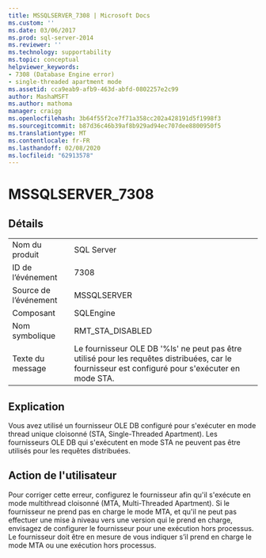 ```yaml
---
title: MSSQLSERVER_7308 | Microsoft Docs
ms.custom: ''
ms.date: 03/06/2017
ms.prod: sql-server-2014
ms.reviewer: ''
ms.technology: supportability
ms.topic: conceptual
helpviewer_keywords:
- 7308 (Database Engine error)
- single-threaded apartment mode
ms.assetid: cca9eab9-afb9-463d-abfd-0802257e2c99
author: MashaMSFT
ms.author: mathoma
manager: craigg
ms.openlocfilehash: 3b64f55f2ce7f71a358cc202a428191d5f1998f3
ms.sourcegitcommit: b87d36c46b39af8b929ad94ec707dee8800950f5
ms.translationtype: MT
ms.contentlocale: fr-FR
ms.lasthandoff: 02/08/2020
ms.locfileid: "62913578"
---
```

# <a name="mssqlserver_7308"></a>MSSQLSERVER_7308
    
## <a name="details"></a>Détails  
  
|||  
|-|-|  
|Nom du produit|SQL Server|  
|ID de l’événement|7308|  
|Source de l’événement|MSSQLSERVER|  
|Composant|SQLEngine|  
|Nom symbolique|RMT_STA_DISABLED|  
|Texte du message|Le fournisseur OLE DB '%ls' ne peut pas être utilisé pour les requêtes distribuées, car le fournisseur est configuré pour s'exécuter en mode STA.|  
  
## <a name="explanation"></a>Explication  
 Vous avez utilisé un fournisseur OLE DB configuré pour s'exécuter en mode thread unique cloisonné (STA, Single-Threaded Apartment). Les fournisseurs OLE DB qui s'exécutent en mode STA ne peuvent pas être utilisés pour les requêtes distribuées.  
  
## <a name="user-action"></a>Action de l'utilisateur  
 Pour corriger cette erreur, configurez le fournisseur afin qu'il s'exécute en mode multithread cloisonné (MTA, Multi-Threaded Apartment). Si le fournisseur ne prend pas en charge le mode MTA, et qu'il ne peut pas effectuer une mise à niveau vers une version qui le prend en charge, envisagez de configurer le fournisseur pour une exécution hors processus. Le fournisseur doit être en mesure de vous indiquer s’il prend en charge le mode MTA ou une exécution hors processus.  
  
  
